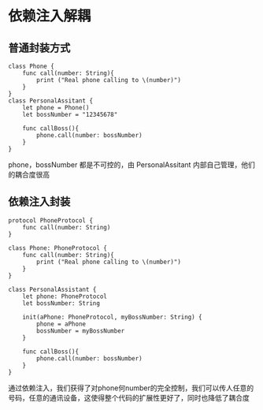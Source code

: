 # 依赖注入解耦

## 普通封装方式
~~~
class Phone {
    func call(number: String){
        print ("Real phone calling to \(number)")
    }
}
class PersonalAssitant {
    let phone = Phone()
    let bossNumber = "12345678"

    func callBoss(){
        phone.call(number: bossNumber)
    }
}
~~~

phone，bossNumber 都是不可控的，由 PersonalAssitant 内部自己管理，他们的耦合度很高

## 依赖注入封装
~~~
protocol PhoneProtocol {
    func call(number: String)
}

class Phone: PhoneProtocol {
    func call(number: String){
        print ("Real phone calling to \(number)")
    }
}

class PersonalAssistant {
    let phone: PhoneProtocol
    let bossNumber: String
    
    init(aPhone: PhoneProtocol, myBossNumber: String) {
        phone = aPhone
        bossNumber = myBossNumber
    }
    
    func callBoss(){
        phone.call(number: bossNumber)
    }
}
~~~

通过依赖注入，我们获得了对phone何number的完全控制，我们可以传人任意的号码，任意的通讯设备，这使得整个代码的扩展性更好了，同时也降低了耦合度